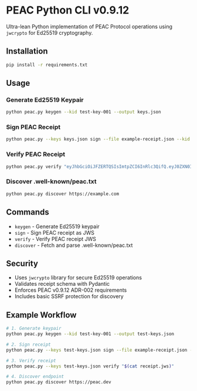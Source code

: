 # PEAC Python CLI v0.9.12

Ultra-lean Python implementation of PEAC Protocol operations using `jwcrypto` for Ed25519 cryptography.

## Installation

```bash
pip install -r requirements.txt
```

## Usage

### Generate Ed25519 Keypair

```bash
python peac.py keygen --kid test-key-001 --output keys.json
```

### Sign PEAC Receipt

```bash
python peac.py --keys keys.json sign --file example-receipt.json --kid test-key-001
```

### Verify PEAC Receipt

```bash
python peac.py verify "eyJhbGciOiJFZERTQSIsImtpZCI6InRlc3QifQ.eyJ0ZXN0IjoidHJ1ZSJ9.signature"
```

### Discover .well-known/peac.txt

```bash
python peac.py discover https://example.com
```

## Commands

- `keygen` - Generate Ed25519 keypair
- `sign` - Sign PEAC receipt as JWS
- `verify` - Verify PEAC receipt JWS
- `discover` - Fetch and parse .well-known/peac.txt

## Security

- Uses `jwcrypto` library for secure Ed25519 operations
- Validates receipt schema with Pydantic
- Enforces PEAC v0.9.12 ADR-002 requirements
- Includes basic SSRF protection for discovery

## Example Workflow

```bash
# 1. Generate keypair
python peac.py keygen --kid test-key-001 --output test-keys.json

# 2. Sign receipt
python peac.py --keys test-keys.json sign --file example-receipt.json --kid test-key-001 > receipt.jws

# 3. Verify receipt
python peac.py --keys test-keys.json verify "$(cat receipt.jws)"

# 4. Discover endpoint
python peac.py discover https://peac.dev
```
